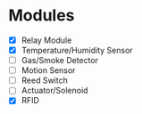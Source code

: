 
# Modules

- [x] Relay Module
- [x] Temperature/Humidity Sensor
- [ ] Gas/Smoke Detector
- [ ] Motion Sensor
- [ ] Reed Switch
- [ ] Actuator/Solenoid
- [x] RFID

